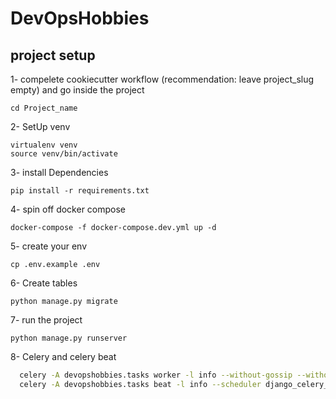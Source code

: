 # DevOpsHobbies

## project setup

1- compelete cookiecutter workflow (recommendation: leave project_slug empty) and go inside the project
```
cd Project_name
```

2- SetUp venv
```
virtualenv venv
source venv/bin/activate
```

3- install Dependencies
```
pip install -r requirements.txt
```

4- spin off docker compose
```
docker-compose -f docker-compose.dev.yml up -d
```

5- create your env
```
cp .env.example .env
```

6- Create tables
```
python manage.py migrate
```

7- run the project
```
python manage.py runserver
```

8- Celery and celery beat
```bash
  celery -A devopshobbies.tasks worker -l info --without-gossip --without-mingle --without-heartbeat
  celery -A devopshobbies.tasks beat -l info --scheduler django_celery_beat.schedulers:DatabaseScheduler
```
